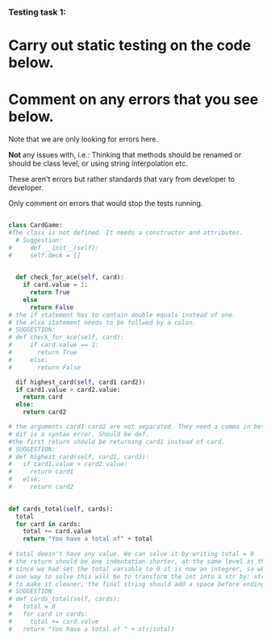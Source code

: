 ### Testing task 1:

# Carry out static testing on the code below.
# Comment on any errors that you see below.

Note that we are only looking for errors here.

**Not** any issues with, i.e.: 
Thinking that methods should be renamed or should be class level, or using string interpolation etc. 

These aren't errors but rather standards that vary from developer to developer. 

Only comment on errors that would stop the tests running.

```python

class CardGame:
#The class is not defined. It needs a constructor and attributes. 
  # Suggestion:
#     def __init__(self):
#     self.deck = []
 

  def check_for_ace(self, card):
    if card.value = 1:
      return True
    else
      return False
# the if statement has to contain double equals instead of one. 
# the else statement needs to be follwed by a colon.
# SUGGESTION: 
# def check_for_ace(self, card):
#     if card.value == 1:
#       return True
#     else:
#       return False

  dif highest_card(self, card1 card2):
  if card1.value > card2.value:
    return card
  else:
    return card2

# the arguments card1 card2 are not separated. They need a comma in between.
# dif is a syntax error. Should be def.
#the first return should be returning card1 instead of card.
# SUGGESTION:
# def highest_card(self, card1, card2):
#   if card1.value > card2.value:
#     return card1
#   else:
#     return card2
  

def cards_total(self, cards):
  total
  for card in cards:
    total += card.value
    return "You have a total of" + total
  
# total doesn't have any value. We can solve it by writing total = 0
# the return should be one indentation shorter, at the same level as the for loop.
# since we had set the total variable to 0 it is now an integrer, so when we try to concadenate it with a string in the return, it will give an error.
# one way to solve this will be to transform the int into a str by: str(total)
# to make it cleaner, the final string should add a space before ending.
# SUGGESTION
# def cards_total(self, cards):
#   total = 0
#   for card in cards:
#     total += card.value
#   return "You have a total of " + str(total)
```
